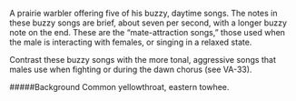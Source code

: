 A prairie warbler offering five of his buzzy, daytime songs. The notes in these buzzy songs are brief, about seven per second, with a longer buzzy note on the end. These are the “mate-attraction songs,” those used when the male is interacting with females, or singing in a relaxed state.

Contrast these buzzy songs with the more tonal, aggressive songs that males use when fighting or during the dawn chorus (see VA-33). 

#####Background
Common yellowthroat, eastern towhee.
